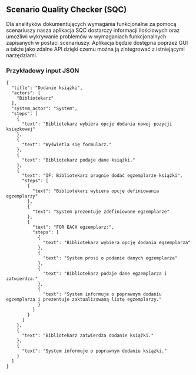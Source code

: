 ## Scenario Quality Checker (SQC)

Dla analityków dokumentujących wymagania funkcjonalne za pomocą scenariuszy nasza aplikacja SQC dostarczy informacji ilościowych oraz umożliwi wykrywanie problemów w wymaganiach funkcjonalnych zapisanych w postaci scenariuszy. Aplikacja będzie dostępna poprzez GUI a także jako zdalne API dzięki czemu można ją zintegrować z istniejącymi narzędziami.

### Przykładowy input JSON
```
{
  "title": "Dodanie książki",
  "actors": [
    "Bibliotekarz"
  ],
  "system_actor": "System",
  "steps": [
    {
      "text": "Bibliotekarz wybiera opcje dodania nowej pozycji książkowej"
    },
    {
      "text": "Wyświetla się formularz."
    },
    {
      "text": "Bibliotekarz podaje dane książki."
    },
    {
      "text": "IF: Bibliotekarz pragnie dodać egzemplarze książki",
      "steps": [
        {
          "text": "Bibliotekarz wybiera opcję definiowania egzemplarzy"
        },
        {
          "text": "System prezentuje zdefiniowane egzemplarze"
        },
        {
          "text": "FOR EACH egzemplarz:",
          "steps": [
            {
              "text": "Bibliotekarz wybiera opcję dodania egzemplarza"
            },
            {
              "text": "System prosi o podanie danych egzemplarza"
            },
            {
              "text": "Bibliotekarz podaje dane egzemplarza i zatwierdza."
            },
            {
              "text": "System informuje o poprawnym dodaniu egzemplarza i prezentuje zaktualizowaną listę egzemplarzy."
            }
          ]
        }
      ]
    },
    {
      "text": "Bibliotekarz zatwierdza dodanie książki."
    },
    {
      "text": "System informuje o poprawnym dodaniu książki."
    }
  ]
}
```
